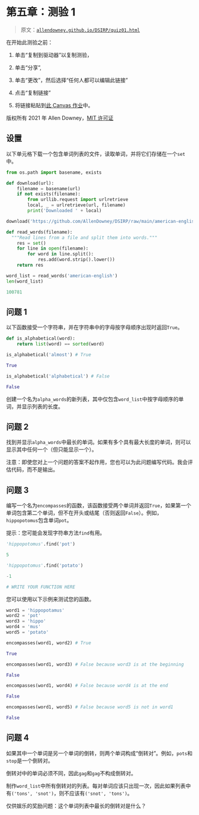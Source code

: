 # 第五章：测验 1

> 原文：[`allendowney.github.io/DSIRP/quiz01.html`](https://allendowney.github.io/DSIRP/quiz01.html)

在开始此测验之前：

1.  单击“复制到驱动器”以复制测验，

1.  单击“分享”,

1.  单击“更改”，然后选择“任何人都可以编辑此链接”

1.  点击“复制链接”

1.  将链接粘贴到[此 Canvas 作业](https://canvas.olin.edu/courses/313/assignments/4866)中。

版权所有 2021 年 Allen Downey，[MIT 许可证](http://opensource.org/licenses/MIT)

## 设置

以下单元格下载一个包含单词列表的文件，读取单词，并将它们存储在一个`set`中。

```py
from os.path import basename, exists

def download(url):
    filename = basename(url)
    if not exists(filename):
        from urllib.request import urlretrieve
        local, _ = urlretrieve(url, filename)
        print('Downloaded ' + local)

download('https://github.com/AllenDowney/DSIRP/raw/main/american-english') 
```

```py
def read_words(filename):
  """Read lines from a file and split them into words."""
    res = set()
    for line in open(filename):
        for word in line.split():
            res.add(word.strip().lower())
    return res 
```

```py
word_list = read_words('american-english')
len(word_list) 
```

```py
100781 
```

## 问题 1

以下函数接受一个字符串，并在字符串中的字母按字母顺序出现时返回`True`。

```py
def is_alphabetical(word):
    return list(word) == sorted(word) 
```

```py
is_alphabetical('almost') # True 
```

```py
True 
```

```py
is_alphabetical('alphabetical') # False 
```

```py
False 
```

创建一个名为`alpha_words`的新列表，其中仅包含`word_list`中按字母顺序的单词，并显示列表的长度。

## 问题 2

找到并显示`alpha_words`中最长的单词。如果有多个具有最大长度的单词，则可以显示其中任何一个（但只能显示一个）。

注意：即使您对上一个问题的答案不起作用，您也可以为此问题编写代码。我会评估代码，而不是输出。

## 问题 3

编写一个名为`encompasses`的函数，该函数接受两个单词并返回`True`，如果第一个单词包含第二个单词，但不在开头或结尾（否则返回`False`）。例如，`hippopotomus`包含单词`pot`。

提示：您可能会发现字符串方法`find`有用。

```py
'hippopotomus'.find('pot') 
```

```py
5 
```

```py
'hippopotomus'.find('potato') 
```

```py
-1 
```

```py
# WRITE YOUR FUNCTION HERE 
```

您可以使用以下示例来测试您的函数。

```py
word1 = 'hippopotamus'
word2 = 'pot'
word3 = 'hippo'
word4 = 'mus'
word5 = 'potato' 
```

```py
encompasses(word1, word2) # True 
```

```py
True 
```

```py
encompasses(word1, word3) # False because word3 is at the beginning 
```

```py
False 
```

```py
encompasses(word1, word4) # False because word4 is at the end 
```

```py
False 
```

```py
encompasses(word1, word5) # False because word5 is not in word1 
```

```py
False 
```

## 问题 4

如果其中一个单词是另一个单词的倒转，则两个单词构成“倒转对”。例如，`pots`和`stop`是一个倒转对。

倒转对中的单词必须不同，因此`gag`和`gag`不构成倒转对。

制作`word_list`中所有倒转对的列表。每对单词应该只出现一次，因此如果列表中有`('tons', 'snot')`，则不应该有`('snot', 'tons')`。

仅供娱乐的奖励问题：这个单词列表中最长的倒转对是什么？
